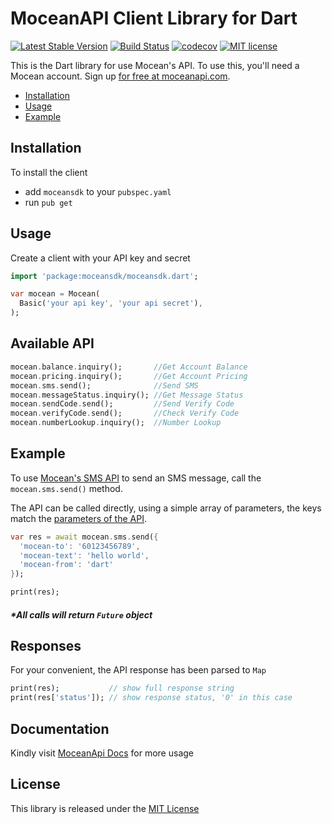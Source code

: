 MoceanAPI Client Library for Dart
============================
[![Latest Stable Version](https://img.shields.io/pub/v/moceansdk.svg)](https://pub.dev/packages/moceansdk)
[![Build Status](https://img.shields.io/travis/com/MoceanAPI/mocean-sdk-dart.svg)](https://travis-ci.com/MoceanAPI/mocean-sdk-dart)
[![codecov](https://img.shields.io/codecov/c/github/MoceanAPI/mocean-sdk-dart.svg)](https://codecov.io/gh/MoceanAPI/mocean-sdk-dart)
[![MIT license](http://img.shields.io/badge/license-MIT-brightgreen.svg)](http://opensource.org/licenses/MIT)

This is the Dart library for use Mocean's API. To use this, you'll need a Mocean account. Sign up [for free at 
moceanapi.com][signup].

 * [Installation](#installation)
 * [Usage](#usage)
 * [Example](#example)
 
## Installation

To install the client

- add `moceansdk` to your `pubspec.yaml`
- run `pub get`

## Usage

Create a client with your API key and secret

```dart
import 'package:moceansdk/moceansdk.dart';

var mocean = Mocean(
  Basic('your api key', 'your api secret'),
);
```

## Available API
```dart
mocean.balance.inquiry();       //Get Account Balance
mocean.pricing.inquiry();       //Get Account Pricing
mocean.sms.send();              //Send SMS
mocean.messageStatus.inquiry(); //Get Message Status
mocean.sendCode.send();         //Send Verify Code
mocean.verifyCode.send();       //Check Verify Code
mocean.numberLookup.inquiry();  //Number Lookup
```

## Example

To use [Mocean's SMS API][doc_sms] to send an SMS message, call the `mocean.sms.send()` method.

The API can be called directly, using a simple array of parameters, the keys match the [parameters of the API][doc_sms].

```dart
var res = await mocean.sms.send({
  'mocean-to': '60123456789',
  'mocean-text': 'hello world',
  'mocean-from': 'dart'
});

print(res);
```

##### *All calls will return `Future` object

## Responses

For your convenient, the API response has been parsed to `Map`

```dart
print(res);           // show full response string
print(res['status']); // show response status, '0' in this case
```

## Documentation

Kindly visit [MoceanApi Docs][doc_main] for more usage

## License

This library is released under the [MIT License][license]

[signup]: https://dashboard.moceanapi.com/register?medium=github&campaign=sdk-go
[doc_main]: https://moceanapi.com/docs/?dart
[doc_sms]: https://moceanapi.com/docs/?dart#send-sms
[license]: LICENSE
